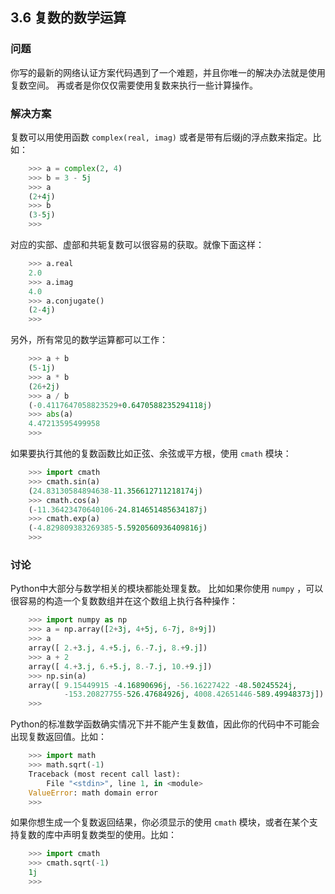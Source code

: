 ## 3.6 复数的数学运算 ##
### 问题 ###
你写的最新的网络认证方案代码遇到了一个难题，并且你唯一的解决办法就是使用复数空间。
再或者是你仅仅需要使用复数来执行一些计算操作。
### 解决方案 ###
复数可以用使用函数 ``complex(real, imag)`` 或者是带有后缀j的浮点数来指定。比如：
```python
    >>> a = complex(2, 4)
    >>> b = 3 - 5j
    >>> a
    (2+4j)
    >>> b
    (3-5j)
    >>>

```
对应的实部、虚部和共轭复数可以很容易的获取。就像下面这样：
```python
    >>> a.real
    2.0
    >>> a.imag
    4.0
    >>> a.conjugate()
    (2-4j)
    >>>

```
另外，所有常见的数学运算都可以工作：
```python
    >>> a + b
    (5-1j)
    >>> a * b
    (26+2j)
    >>> a / b
    (-0.4117647058823529+0.6470588235294118j)
    >>> abs(a)
    4.47213595499958
    >>>

```
如果要执行其他的复数函数比如正弦、余弦或平方根，使用 ``cmath`` 模块：
```python
    >>> import cmath
    >>> cmath.sin(a)
    (24.83130584894638-11.356612711218174j)
    >>> cmath.cos(a)
    (-11.36423470640106-24.814651485634187j)
    >>> cmath.exp(a)
    (-4.829809383269385-5.5920560936409816j)
    >>>

```
### 讨论 ###
Python中大部分与数学相关的模块都能处理复数。
比如如果你使用 ``numpy`` ，可以很容易的构造一个复数数组并在这个数组上执行各种操作：
```python
    >>> import numpy as np
    >>> a = np.array([2+3j, 4+5j, 6-7j, 8+9j])
    >>> a
    array([ 2.+3.j, 4.+5.j, 6.-7.j, 8.+9.j])
    >>> a + 2
    array([ 4.+3.j, 6.+5.j, 8.-7.j, 10.+9.j])
    >>> np.sin(a)
    array([ 9.15449915 -4.16890696j, -56.16227422 -48.50245524j,
            -153.20827755-526.47684926j, 4008.42651446-589.49948373j])
    >>>

```
Python的标准数学函数确实情况下并不能产生复数值，因此你的代码中不可能会出现复数返回值。比如：
```python
    >>> import math
    >>> math.sqrt(-1)
    Traceback (most recent call last):
        File "<stdin>", line 1, in <module>
    ValueError: math domain error
    >>>

```
如果你想生成一个复数返回结果，你必须显示的使用 ``cmath`` 模块，或者在某个支持复数的库中声明复数类型的使用。比如：
```python
    >>> import cmath
    >>> cmath.sqrt(-1)
    1j
    >>>

